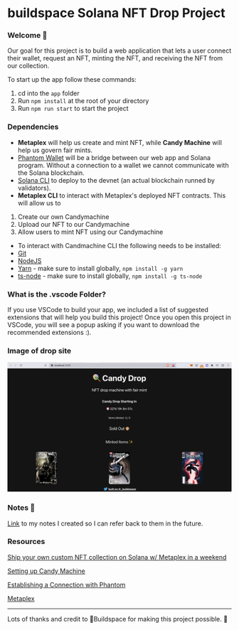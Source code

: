 # buildspace Solana NFT Drop Project
### Welcome 👋
 
Our goal for this project is to build a web application that lets a user connect their wallet, request an NFT, minting the NFT, and receiving the NFT from our collection.
 
To start up the app follow these commands:
 
1. cd into the `app` folder
2. Run `npm install` at the root of your directory
3. Run `npm run start` to start the project
 
### Dependencies
 
- **Metaplex** will help us create and mint NFT, while **Candy Machine** will help us govern fair mints.
- [Phantom Wallet](https://phantom.app/) will be a bridge between our web app and Solana program. Without a connection to a wallet we cannot communicate with the Solana blockchain.
- [Solana CLI](https://docs.solana.com/cli/install-solana-cli-tools#use-solanas-install-toolls) to deploy to the devnet (an actual blockchain runned by validators).
- **Metaplex CLI** to interact with Metaplex's deployed NFT contracts. This will allow us to
 1. Create our own Candymachine
 2. Upload our NFT to our Candymachine
 3. Allow users to mint NFT using our Candymachine
- To interact with Candmachine CLI the following needs to be installed:
 - [Git](https://git-scm.com/book/en/v2/Getting-Started-Installing-Git)
 - [NodeJS](https://nodejs.org/en/download/)
 - [Yarn](https://classic.yarnpkg.com/lang/en/docs/install/#mac-stable) - make sure to install globally, `npm install -g yarn`
 - [ts-node](https://www.npmjs.com/package/ts-node#installation) - make sure to install globally, `npm install -g ts-node`
 
### What is the .vscode Folder?
If you use VSCode to build your app, we included a list of suggested extensions that will help you build this project! Once you open this project in VSCode, you will see a popup asking if you want to download the recommended extensions :).
 
### Image of drop site
![Image Walkthrough](./images/drop-site.png)
 
### Notes 📝
 
[Link](https://github.com/tahmid198/nft-drop-starter-project/blob/sub-main/NOTES.md) to my notes I created so I can refer back to them in the future.
 
### Resources
 
[Ship your own custom NFT collection on Solana w/ Metaplex in a weekend](https://app.buildspace.so/projects/CO77556be5-25e9-49dd-a799-91a2fc29520e)
 
[Setting up Candy Machine](https://docs.metaplex.com/candy-machine-v1/introduction)
 
[Establishing a Connection with Phantom](https://docs.phantom.app/integrating/establishing-a-connection#eagerly-connecting)
 
[Metaplex](https://www.metaplex.com/)
 
---------------------------------------------------------------------------------------------------
 
Lots of thanks and credit to 🦄Buildspace for making this project possible. 🙏
